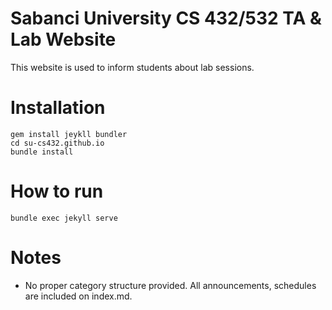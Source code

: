 # Sabanci University CS 432/532 TA & Lab Website

This website is used to inform students about lab sessions.

# Installation
```
gem install jeykll bundler
cd su-cs432.github.io
bundle install
```

# How to run
```
bundle exec jekyll serve
```

# Notes
* No proper category structure provided. All announcements, schedules are included on index.md.

